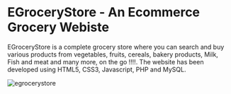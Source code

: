 # EGroceryStore - An Ecommerce Grocery Webiste 
EGroceryStore is a complete grocery store where you can search and buy various products from vegetables, fruits, cereals, bakery products, Milk, Fish and meat and many more, on the go !!!!.
The website has been developed using HTML5, CSS3, Javascript, PHP and MySQL.



![egrocerystore](https://cloud.githubusercontent.com/assets/11054880/21536150/ca21c9a4-cda4-11e6-951d-d43d191129a2.png)

